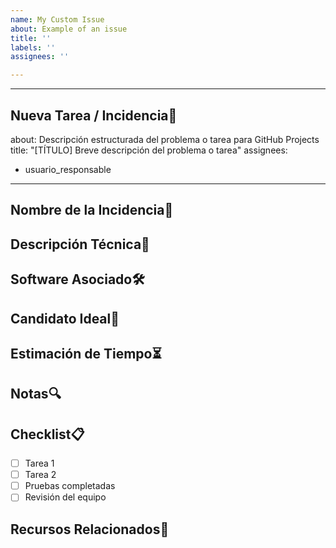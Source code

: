 ```yaml
---
name: My Custom Issue
about: Example of an issue
title: ''
labels: ''
assignees: ''

---
```


---
## Nueva Tarea / Incidencia🚀
about: Descripción estructurada del problema o tarea para GitHub Projects
title: "[TÍTULO] Breve descripción del problema o tarea"
assignees:
- usuario_responsable
---
## Nombre de la Incidencia📌
<!-- Título breve describiendo el problema o tarea -->
## Descripción Técnica📖
<!-- Explicación detallada del problema, implementación esperada o contexto técnico -->
## Software Asociado🛠
<!-- Indicar si la incidencia está relacionada con un módulo, marco de trabajo o herramienta específica -->
## Candidato Ideal🎯
<!-- Perfil del desarrollador o equipo más adecuado para manejar esta incidencia -->
## Estimación de Tiempo⏳
<!-- Tiempo estimado en horas/días/semanas para completar la tarea -->
## Notas🔍
<!-- Comentarios adicionales, bloqueos, dependencias, riesgos o notas importantes -->
## Checklist📋
- [ ] Tarea 1
- [ ] Tarea 2
- [ ] Pruebas completadas
- [ ] Revisión del equipo
## Recursos Relacionados📎
<!-- Enlaces -->
